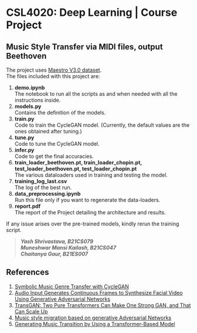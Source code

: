 # CSL4020: Deep Learning | Course Project
Music Style Transfer via MIDI files, output Beethoven
---

The project uses [Maestro V3.0 dataset](https://magenta.tensorflow.org/datasets/maestro).  
The files included with this project are:
1. **demo.ipynb**  
  The notebook to run all the scripts as and when needed with all the instructions inside.
2. **models.py**  
  Contains the definition of the models.
3. **train.py**  
  Code to train the CycleGAN model. (Currently, the default values are the ones obtained after tuning.)
4. **tune.py**  
  Code to tune the CycleGAN model.
5. **infer.py**  
  Code to get the final accuracies.
6. **train_loader_beethoven.pt, train_loader_chopin.pt, test_loader_beethoven.pt, test_loader_chopin.pt**  
  The various dataloaders used in training and testing the model. 
7. **training_log_last.csv**  
  The log of the best run.
8. **data_preprocessing.ipynb**  
  Run this file only if you want to regenerate the data-loaders.  
9. **report.pdf**  
  The report of the Project detailing the architecture and results.


If any issue arises over the pre-trained models, kindly rerun the training script.


> ___Yash Shrivastava, B21CS079___  
  ___Muneshwar Mansi Kailash, B21CS047___  
  ___Chaitanya Gaur, B21ES007___


## References 
1. [Symbolic Music Genre Transfer with CycleGAN](https://arxiv.org/abs/1809.07575)
2. [Audio Input Generates Continuous Frames to Synthesize Facial Video Using Generative Adversarial Networks](https://arxiv.org/abs/2207.08813)
3. [TransGAN: Two Pure Transformers Can Make One Strong GAN, and That Can Scale Up](https://arxiv.org/abs/2102.07074)
4. [Music style migration based on generative Adversarial Networks](https://doi.org/10.1016/j.aej.2024.12.081)  
5. [Generating Music Transition by Using a Transformer-Based Model](https://www.researchgate.net/publication/354665705_Generating_Music_Transition_by_Using_a_Transformer-Based_Model)

